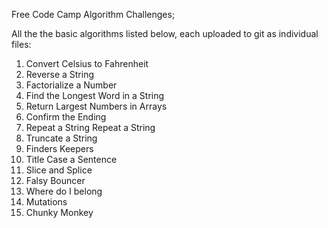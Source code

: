 Free Code Camp Algorithm Challenges;

All the the basic algorithms listed below, each uploaded to git as individual files:
1. Convert Celsius to Fahrenheit
2. Reverse a String
3. Factorialize a Number
4. Find the Longest Word in a String
5. Return Largest Numbers in Arrays
6. Confirm the Ending
7. Repeat a String Repeat a String
8. Truncate a String
9. Finders Keepers
10. Title Case a Sentence
11. Slice and Splice
12. Falsy Bouncer
13. Where do I belong
14. Mutations
15. Chunky Monkey
